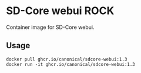 # SD-Core webui ROCK

Container image for SD-Core webui.

## Usage

```console
docker pull ghcr.io/canonical/sdcore-webui:1.3
docker run -it ghcr.io/canonical/sdcore-webui:1.3
```
